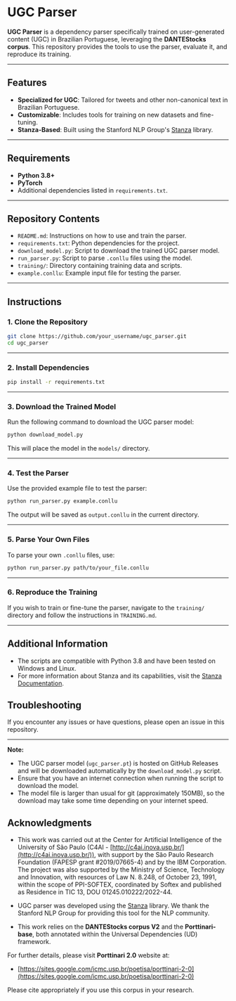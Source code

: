 
# UGC Parser

**UGC Parser** is a dependency parser specifically trained on user-generated content (UGC) in Brazilian Portuguese, leveraging the **DANTEStocks corpus**. This repository provides the tools to use the parser, evaluate it, and reproduce its training.

---

## Features

- **Specialized for UGC**: Tailored for tweets and other non-canonical text in Brazilian Portuguese.
- **Customizable**: Includes tools for training on new datasets and fine-tuning.
- **Stanza-Based**: Built using the Stanford NLP Group's [Stanza](https://stanfordnlp.github.io/stanza/) library.

---

## Requirements

- **Python 3.8+**
- **PyTorch**
- Additional dependencies listed in `requirements.txt`.

---

## Repository Contents

- `README.md`: Instructions on how to use and train the parser.
- `requirements.txt`: Python dependencies for the project.
- `download_model.py`: Script to download the trained UGC parser model.
- `run_parser.py`: Script to parse `.conllu` files using the model.
- `training/`: Directory containing training data and scripts.
- `example.conllu`: Example input file for testing the parser.

---

## Instructions

### 1. Clone the Repository

```bash
git clone https://github.com/your_username/ugc_parser.git
cd ugc_parser
```

---

### 2. Install Dependencies

```bash
pip install -r requirements.txt
```

---

### 3. Download the Trained Model

Run the following command to download the UGC parser model:

```bash
python download_model.py
```

This will place the model in the `models/` directory.

---

### 4. Test the Parser

Use the provided example file to test the parser:

```bash
python run_parser.py example.conllu
```

The output will be saved as `output.conllu` in the current directory.

---

### 5. Parse Your Own Files

To parse your own `.conllu` files, use:

```bash
python run_parser.py path/to/your_file.conllu
```

---

### 6. Reproduce the Training

If you wish to train or fine-tune the parser, navigate to the `training/` directory and follow the instructions in `TRAINING.md`.

---

## Additional Information

- The scripts are compatible with Python 3.8 and have been tested on Windows and Linux.
- For more information about Stanza and its capabilities, visit the [Stanza Documentation](https://stanfordnlp.github.io/stanza/).

## Troubleshooting

If you encounter any issues or have questions, please open an issue in this repository.


---

**Note:**

- The UGC parser model (`ugc_parser.pt`) is hosted on GitHub Releases and will be downloaded automatically by the `download_model.py` script.
- Ensure that you have an internet connection when running the script to download the model.
- The model file is larger than usual for git (approximately 150MB), so the download may take some time depending on your internet speed.


## Acknowledgments

- This work was carried out at the Center for Artificial Intelligence of the University of São Paulo (C4AI - [http://c4ai.inova.usp.br/](http://c4ai.inova.usp.br/)), with support by the São Paulo Research Foundation (FAPESP grant #2019/07665-4) and by the IBM Corporation. The project was also supported by the Ministry of Science, Technology and Innovation, with resources of Law N. 8.248, of October 23, 1991, within the scope of PPI-SOFTEX, coordinated by Softex and published as Residence in TIC 13, DOU 01245.010222/2022-44.

- UGC parser was developed using the [Stanza](https://stanfordnlp.github.io/stanza/) library. We thank the Stanford NLP Group for providing this tool for the NLP community.


- This work relies on the **DANTEStocks corpus V2** and the **Porttinari-base**, both annotated within the Universal Dependencies (UD) framework.

For further details, please visit **Porttinari 2.0** website at:
- [https://sites.google.com/icmc.usp.br/poetisa/porttinari-2-0](https://sites.google.com/icmc.usp.br/poetisa/porttinari-2-0)

Please cite appropriately if you use this corpus in your research.

